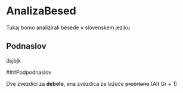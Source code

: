 # AnalizaBesed

Tukaj bomo analizirali besede v slovenskem jeziku

## Podnaslov

dsjbjk

###Podpodnaslov

Dve zvezdici za **debelo**, ena zvezdica za *ležeče*
~~prečrtano~~ (Alt Gr + 1)


